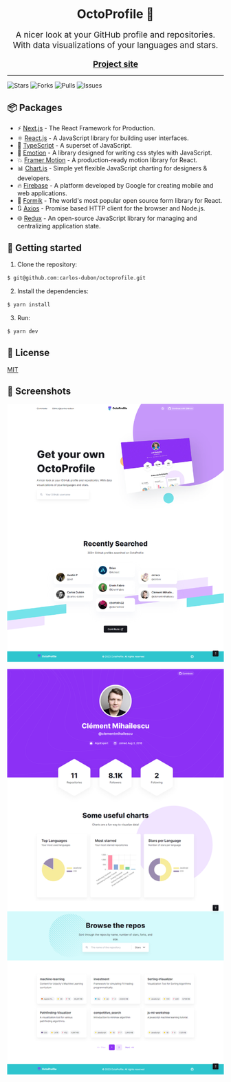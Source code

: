 <h1 align="center">OctoProfile 🐙</h1>

<p align="center" style="font-size: 1.2rem">
  A nicer look at your GitHub profile and repositories. With data visualizations
  of your languages and stars.
</p>

<div align="center">
  <a href="https://myoctoprofile.vercel.app/">
    <b style="font-size: 1.2rem">Project site</b>
  </a>
</div>

<hr />

<img
  src="https://img.shields.io/github/stars/carlos-dubon/octoprofile?style=flat-square"
  alt="Stars"
/>
<img
  src="https://img.shields.io/github/forks/carlos-dubon/octoprofile?style=flat-square"
  alt="Forks"
/>
<img
  src="https://img.shields.io/github/issues-pr/carlos-dubon/octoprofile?style=flat-square"
  alt="Pulls"
/>
<img
  src="https://img.shields.io/github/issues/carlos-dubon/octoprofile?style=flat-square"
  alt="Issues"
/>

## 📦 Packages

- ⚡️ [Next.js](https://nextjs.org/) - The React Framework for Production.
- ⚛️ [React.js](https://reactjs.org/) - A JavaScript library for building user interfaces.
- 💙 [TypeScript](https://www.typescriptlang.org/) - A superset of JavaScript.
- 💅 [Emotion](https://emotion.sh/docs/introduction) - A library designed for writing css styles with JavaScript.
- 💥 [Framer Motion](https://www.framer.com/motion/) - A production-ready motion library for React.
- 📊 [Chart.js](https://www.chartjs.org/) - Simple yet flexible JavaScript charting for designers & developers.
- 🔥 [Firebase](https://firebase.google.com) - A platform developed by Google for creating mobile and web applications.
- 📝 [Formik](https://formik.org/) - The world's most popular open source form library for React.
- 🔃 [Axios](https://axios-http.com/) - Promise based HTTP client for the browser and Node.js.
- 🌐 [Redux](https://redux.js.org/) - An open-source JavaScript library for managing and centralizing application state.

## 🚀 Getting started

1. Clone the repository:

```bash
$ git@github.com:carlos-dubon/octoprofile.git
```

2. Install the dependencies:

```bash
$ yarn install
```

3. Run:

```bash
$ yarn dev
```

## 🔑 License

[MIT](./LICENSE)

## 📸 Screenshots

![1](.github/readme/1.png)

![2](.github/readme/2.png)
